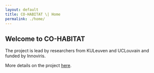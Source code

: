 ```yaml
---
layout: default
title: CO-HABITAT \| Home
permalink: ./home/
---
```


## Welcome to CO-HABITAT

The project is lead by researchers from KULeuven and UCLouvain and funded by Innoviris.

More details on the project [here](./about/).

